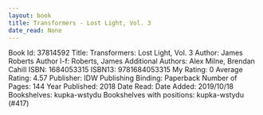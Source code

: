 ```yaml
---
layout: book
title: Transformers - Lost Light, Vol. 3
date_read: None
---
```


Book Id: 37814592
Title: Transformers: Lost Light, Vol. 3
Author: James Roberts
Author l-f: Roberts, James
Additional Authors: Alex Milne, Brendan Cahill
ISBN: 1684053315
ISBN13: 9781684053315
My Rating: 0
Average Rating: 4.57
Publisher: IDW Publishing
Binding: Paperback
Number of Pages: 144
Year Published: 2018
Date Read: 
Date Added: 2019/10/18
Bookshelves: kupka-wstydu
Bookshelves with positions: kupka-wstydu (#417)

